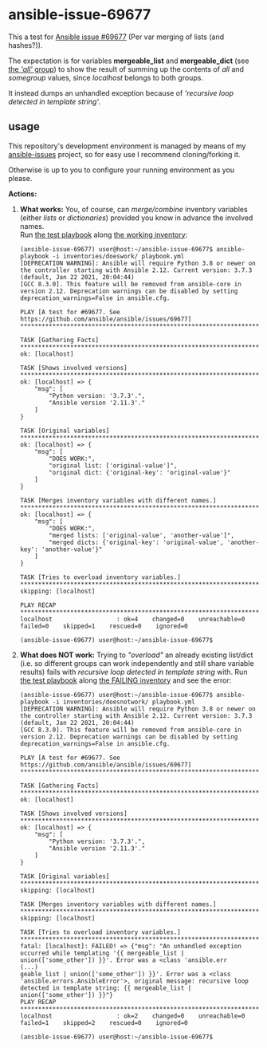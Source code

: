 # ansible-issue-69677
This a test for [Ansible issue #69677](https://github.com/ansible/ansible/issues/69677) (Per var merging of lists (and hashes?)).

The expectation is for variables **mergeable_list** and **mergeable_dict** (see [the *'all'* group](./inventories/common-all)) to show the result of summing up the contents of *all* and *somegroup* values, since *localhost* belongs to both groups.

It instead dumps an unhandled exception because of *'recursive loop detected in template string'*.

## usage
This repository's development environment is managed by means of my [ansible-issues](https://github.com/jmnavarrol/ansible-issues) project, so for easy use I recommend cloning/forking it.

Otherwise is up to you to configure your running environment as you please.

**Actions:**
1. **What works:** You, of course, can *merge/combine* inventory variables (either *lists* or *dictionaries*) provided you know in advance the involved names.  
  Run [the test playbook](./playbook.yml) along [the working inventory](./inventories/doeswork/):
    ```console
    (ansible-issue-69677) user@host:~/ansible-issue-69677$ ansible-playbook -i inventories/doeswork/ playbook.yml
    [DEPRECATION WARNING]: Ansible will require Python 3.8 or newer on the controller starting with Ansible 2.12. Current version: 3.7.3 (default, Jan 22 2021, 20:04:44) 
    [GCC 8.3.0]. This feature will be removed from ansible-core in version 2.12. Deprecation warnings can be disabled by setting deprecation_warnings=False in ansible.cfg.
    
    PLAY [A test for #69677. See https://github.com/ansible/ansible/issues/69677] ******************************************************************************************
    
    TASK [Gathering Facts] *************************************************************************************************************************************************
    ok: [localhost]
    
    TASK [Shows involved versions] *****************************************************************************************************************************************
    ok: [localhost] => {
        "msg": [
            "Python version: '3.7.3'.",
            "Ansible version '2.11.3'."
        ]
    }
    
    TASK [Original variables] **********************************************************************************************************************************************
    ok: [localhost] => {
        "msg": [
            "DOES WORK:",
            "original list: ['original-value']",
            "original dict: {'original-key': 'original-value'}"
        ]
    }
    
    TASK [Merges inventory variables with different names.] ****************************************************************************************************************
    ok: [localhost] => {
        "msg": [
            "DOES WORK:",
            "merged lists: ['original-value', 'another-value']",
            "merged dicts: {'original-key': 'original-value', 'another-key': 'another-value'}"
        ]
    }
    
    TASK [Tries to overload inventory variables.] **************************************************************************************************************************
    skipping: [localhost]
    
    PLAY RECAP *************************************************************************************************************************************************************
    localhost                  : ok=4    changed=0    unreachable=0    failed=0    skipped=1    rescued=0    ignored=0   
    
    (ansible-issue-69677) user@host:~/ansible-issue-69677$
    ```

1. **What does NOT work:** Trying to *"overload"* an already existing list/dict (i.e. so different groups can work independently and still share variable results) fails with *recursive loop detected in template string* with. Run [the test playbook](./playbook.yml) along [the FAILING inventory](./inventories/doesnotwork/) and see the error:
    ```console
    (ansible-issue-69677) user@host:~/ansible-issue-69677$ ansible-playbook -i inventories/doesnotwork/ playbook.yml
    [DEPRECATION WARNING]: Ansible will require Python 3.8 or newer on the controller starting with Ansible 2.12. Current version: 3.7.3 (default, Jan 22 2021, 20:04:44) 
    [GCC 8.3.0]. This feature will be removed from ansible-core in version 2.12. Deprecation warnings can be disabled by setting deprecation_warnings=False in ansible.cfg.
    
    PLAY [A test for #69677. See https://github.com/ansible/ansible/issues/69677] ******************************************************************************************
    
    TASK [Gathering Facts] *************************************************************************************************************************************************
    ok: [localhost]
    
    TASK [Shows involved versions] *****************************************************************************************************************************************
    ok: [localhost] => {
        "msg": [
            "Python version: '3.7.3'.",
            "Ansible version '2.11.3'."
        ]
    }
    
    TASK [Original variables] **********************************************************************************************************************************************
    skipping: [localhost]
    
    TASK [Merges inventory variables with different names.] ****************************************************************************************************************
    skipping: [localhost]
    
    TASK [Tries to overload inventory variables.] **************************************************************************************************************************
    fatal: [localhost]: FAILED! => {"msg": "An unhandled exception occurred while templating '{{ mergeable_list | union(['some_other']) }}'. Error was a <class 'ansible.err
    (...)
    geable_list | union(['some_other']) }}'. Error was a <class 'ansible.errors.AnsibleError'>, original message: recursive loop detected in template string: {{ mergeable_list | union(['some_other']) }}"}    
    PLAY RECAP *************************************************************************************************************************************************************
    localhost                  : ok=2    changed=0    unreachable=0    failed=1    skipped=2    rescued=0    ignored=0   
    
    (ansible-issue-69677) user@host:~/ansible-issue-69677$
    ```

